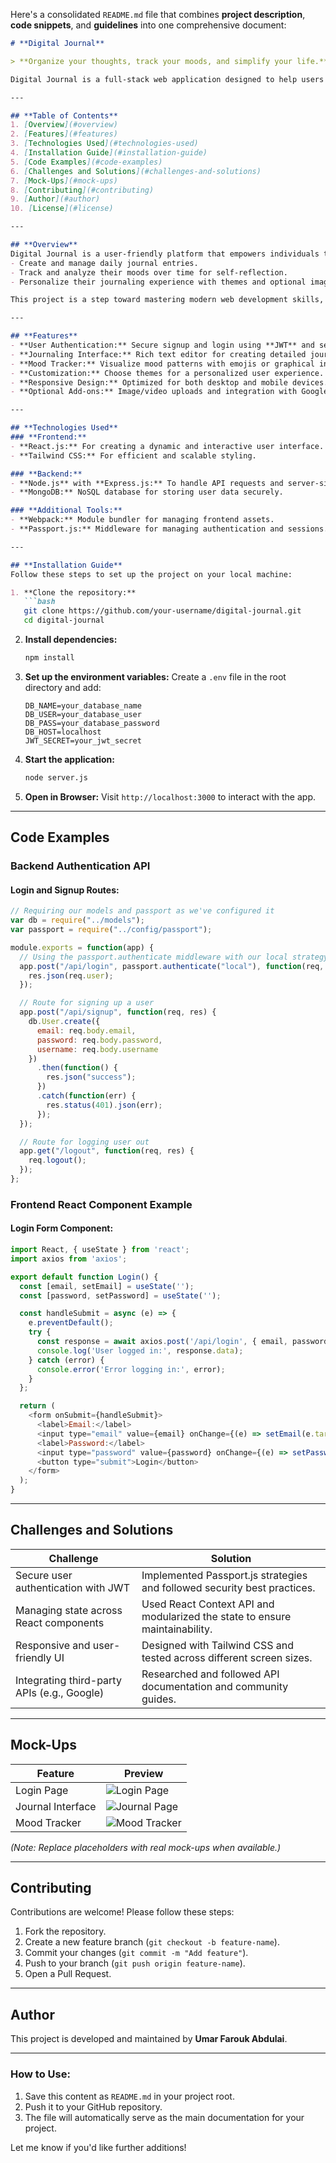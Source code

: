 Here's a consolidated `README.md` file that combines **project description**, **code snippets**, and **guidelines** into one comprehensive document:  

```markdown
# **Digital Journal**

> **Organize your thoughts, track your moods, and simplify your life.**

Digital Journal is a full-stack web application designed to help users reflect, organize, and personalize their journaling experience. This project combines clean design, powerful features, and modern web technologies to create a user-friendly and intuitive journaling platform.

---

## **Table of Contents**
1. [Overview](#overview)
2. [Features](#features)
3. [Technologies Used](#technologies-used)
4. [Installation Guide](#installation-guide)
5. [Code Examples](#code-examples)
6. [Challenges and Solutions](#challenges-and-solutions)
7. [Mock-Ups](#mock-ups)
8. [Contributing](#contributing)
9. [Author](#author)
10. [License](#license)

---

## **Overview**
Digital Journal is a user-friendly platform that empowers individuals to:
- Create and manage daily journal entries.
- Track and analyze their moods over time for self-reflection.
- Personalize their journaling experience with themes and optional image uploads.

This project is a step toward mastering modern web development skills, with a focus on **frontend frameworks**, **backend architecture**, and **deployment**.

---

## **Features**
- **User Authentication:** Secure signup and login using **JWT** and session management.
- **Journaling Interface:** Rich text editor for creating detailed journal entries.
- **Mood Tracker:** Visualize mood patterns with emojis or graphical insights.
- **Customization:** Choose themes for a personalized user experience.
- **Responsive Design:** Optimized for both desktop and mobile devices.
- **Optional Add-ons:** Image/video uploads and integration with Google Calendar (future update).

---

## **Technologies Used**
### **Frontend:**
- **React.js:** For creating a dynamic and interactive user interface.
- **Tailwind CSS:** For efficient and scalable styling.

### **Backend:**
- **Node.js** with **Express.js:** To handle API requests and server-side logic.
- **MongoDB:** NoSQL database for storing user data securely.

### **Additional Tools:**
- **Webpack:** Module bundler for managing frontend assets.
- **Passport.js:** Middleware for managing authentication and sessions.

---

## **Installation Guide**
Follow these steps to set up the project on your local machine:

1. **Clone the repository:**
   ```bash
   git clone https://github.com/your-username/digital-journal.git
   cd digital-journal
   ```

2. **Install dependencies:**
   ```bash
   npm install
   ```

3. **Set up the environment variables:**
   Create a `.env` file in the root directory and add:
   ```env
   DB_NAME=your_database_name
   DB_USER=your_database_user
   DB_PASS=your_database_password
   DB_HOST=localhost
   JWT_SECRET=your_jwt_secret
   ```

4. **Start the application:**
   ```bash
   node server.js
   ```

5. **Open in Browser:**
   Visit `http://localhost:3000` to interact with the app.

---

## **Code Examples**

### **Backend Authentication API**
#### Login and Signup Routes:
```javascript
// Requiring our models and passport as we've configured it
var db = require("../models");
var passport = require("../config/passport");

module.exports = function(app) {
  // Using the passport.authenticate middleware with our local strategy
  app.post("/api/login", passport.authenticate("local"), function(req, res) {
    res.json(req.user);
  });

  // Route for signing up a user
  app.post("/api/signup", function(req, res) {
    db.User.create({
      email: req.body.email,
      password: req.body.password,
      username: req.body.username
    })
      .then(function() {
        res.json("success");
      })
      .catch(function(err) {
        res.status(401).json(err);
      });
  });

  // Route for logging user out
  app.get("/logout", function(req, res) {
    req.logout();
  });
};
```

### **Frontend React Component Example**
#### Login Form Component:
```javascript
import React, { useState } from 'react';
import axios from 'axios';

export default function Login() {
  const [email, setEmail] = useState('');
  const [password, setPassword] = useState('');

  const handleSubmit = async (e) => {
    e.preventDefault();
    try {
      const response = await axios.post('/api/login', { email, password });
      console.log('User logged in:', response.data);
    } catch (error) {
      console.error('Error logging in:', error);
    }
  };

  return (
    <form onSubmit={handleSubmit}>
      <label>Email:</label>
      <input type="email" value={email} onChange={(e) => setEmail(e.target.value)} required />
      <label>Password:</label>
      <input type="password" value={password} onChange={(e) => setPassword(e.target.value)} required />
      <button type="submit">Login</button>
    </form>
  );
}
```

---

## **Challenges and Solutions**
| **Challenge**                              | **Solution**                                                                 |
|--------------------------------------------|-------------------------------------------------------------------------------|
| Secure user authentication with JWT        | Implemented Passport.js strategies and followed security best practices.     |
| Managing state across React components     | Used React Context API and modularized the state to ensure maintainability.  |
| Responsive and user-friendly UI            | Designed with Tailwind CSS and tested across different screen sizes.         |
| Integrating third-party APIs (e.g., Google)| Researched and followed API documentation and community guides.              |

---

## **Mock-Ups**
| **Feature**        | **Preview**                                                                                       |
|---------------------|--------------------------------------------------------------------------------------------------|
| Login Page          | ![Login Page](https://via.placeholder.com/400x300.png?text=Login+Page+Mockup)                   |
| Journal Interface   | ![Journal Page](https://via.placeholder.com/400x300.png?text=Journal+Page+Mockup)               |
| Mood Tracker        | ![Mood Tracker](https://via.placeholder.com/400x300.png?text=Mood+Tracker+Mockup)               |

*(Note: Replace placeholders with real mock-ups when available.)*

---

## **Contributing**
Contributions are welcome! Please follow these steps:
1. Fork the repository.
2. Create a new feature branch (`git checkout -b feature-name`).
3. Commit your changes (`git commit -m "Add feature"`).
4. Push to your branch (`git push origin feature-name`).
5. Open a Pull Request.

---

## **Author**
This project is developed and maintained by **Umar Farouk Abdulai**.

---


### How to Use:
1. Save this content as `README.md` in your project root.
2. Push it to your GitHub repository.
3. The file will automatically serve as the main documentation for your project.  

Let me know if you'd like further additions!

